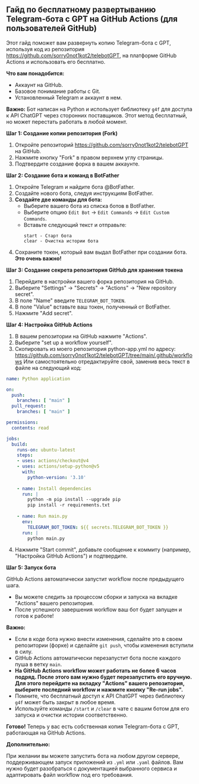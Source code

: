 ## Гайд по бесплатному развертыванию Telegram-бота с GPT на GitHub Actions (для пользователей GitHub)

Этот гайд поможет вам развернуть копию Telegram-бота с GPT, используя код из репозитория https://github.com/sorry0not1kot2/telebotGPT, на платформе GitHub Actions и использовать его бесплатно. 

**Что вам понадобится:**

* Аккаунт на GitHub.
* Базовое понимание работы с Git.
* Установленный Telegram и аккаунт в нем.

**Важно:** Бот написан на Python и использует библиотеку `g4f` для доступа к API ChatGPT через сторонних поставщиков. Этот метод бесплатный, но может перестать работать в любой момент. 

**Шаг 1: Создание копии репозитория (Fork)**

1. Откройте репозиторий https://github.com/sorry0not1kot2/telebotGPT на GitHub.
2. Нажмите кнопку "Fork" в правом верхнем углу страницы.
3. Подтвердите создание форка в вашем аккаунте.

**Шаг 2: Создание бота и команд в BotFather**

1. Откройте Telegram и найдите бота @BotFather.
2. Создайте нового бота, следуя инструкциям BotFather.
3. **Создайте две команды для бота:**
   - Выберите вашего бота из списка ботов в BotFather.
   - Выберите опцию `Edit Bot` -> `Edit Commands` -> `Edit Custom Commands`.
   - Вставьте следующий текст и отправьте:
     ```
     start - Старт бота
     clear - Очистка истории бота
     ```
4. Сохраните токен, который вам выдал BotFather при создании бота. **Это очень важно!**

**Шаг 3: Создание секрета репозитория GitHub для хранения токена**

1. Перейдите в настройки вашего форка репозитория на GitHub.
2. Выберите "Settings" -> "Secrets" -> "Actions" -> "New repository secret".
3. В поле "Name" введите `TELEGRAM_BOT_TOKEN`.
4. В поле "Value" вставьте ваш токен, полученный от BotFather.
5. Нажмите "Add secret".

**Шаг 4: Настройка GitHub Actions**

1. В вашем репозитории на GitHub нажмите "Actions".
2. Выберите "set up a workflow yourself".
3. Скопировать из моего репозитория python-app.yml 
по адресу:
https://github.com/sorry0not1kot2/telebotGPT/tree/main/.github/workflows
Или самостоятельно отредактируйте свой, заменив весь текст в файле на следующий код:

```yaml
name: Python application

on:
  push:
    branches: [ "main" ]
  pull_request:
    branches: [ "main" ]

permissions:
  contents: read

jobs:
  build:
    runs-on: ubuntu-latest
    steps:
    - uses: actions/checkout@v4
    - uses: actions/setup-python@v5
      with:
        python-version: '3.10'
    
    - name: Install dependencies
      run: |
        python -m pip install --upgrade pip
        pip install -r requirements.txt
        
    - name: Run main.py
      env:
        TELEGRAM_BOT_TOKEN: ${{ secrets.TELEGRAM_BOT_TOKEN }}
      run: |
        python main.py

```

4. Нажмите "Start commit", добавьте сообщение к коммиту (например, "Настройка GitHub Actions") и подтвердите.

**Шаг 5: Запуск бота**

GitHub Actions автоматически запустит workflow после предыдущего шага.

* Вы можете следить за процессом сборки и запуска на вкладке "Actions" вашего репозитория.
* После успешного завершения workflow ваш бот будет запущен и готов к работе!

**Важно:**

* Если в коде бота нужно внести изменения, сделайте это в своем репозитории (форке) и сделайте `git push`, чтобы изменения вступили в силу.
* GitHub Actions автоматически перезапустит бота после каждого пуша в ветку `main`.
* **На GitHub Actions workflow может работать не более 6 часов подряд. После этого вам нужно будет перезапустить его вручную. Для этого перейдите на вкладку "Actions" вашего репозитория, выберите последний workflow и нажмите кнопку "Re-run jobs".**
* Помните, что бесплатный доступ к API ChatGPT через библиотеку `g4f` может быть закрыт в любое время. 
* Используйте команды `/start` и `/clear` в чате с вашим ботом для его запуска и очистки истории соответственно. 

**Готово!** Теперь у вас есть собственная копия Telegram-бота с GPT, работающая на GitHub Actions. 

**Дополнительно:**

При желании вы можете запустить бота на любом другом сервере, поддерживающем запуск приложений из `.yml` или `.yaml` файлов. Вам нужно будет разобраться с документацией выбранного сервиса и адаптировать файл workflow под его требования. 
